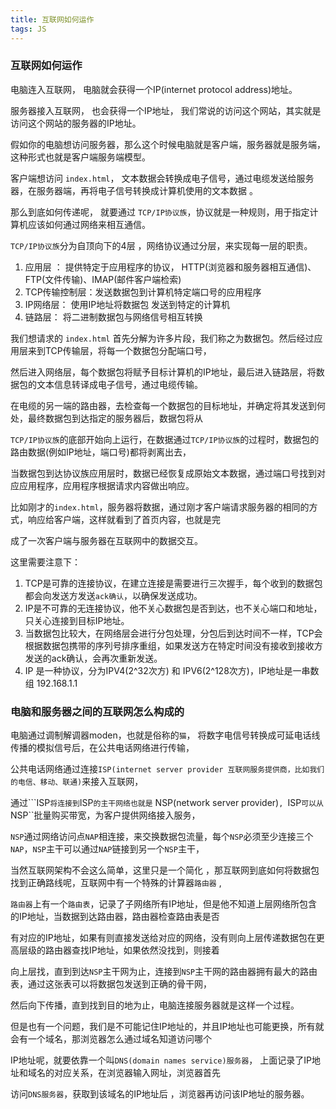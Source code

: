 ```yaml
---
title: 互联网如何运作
tags: JS
---
```

### 互联网如何运作

电脑连入互联网， 电脑就会获得一个IP(internet  protocol address)地址。

服务器接入互联网， 也会获得一个IP地址， 我们常说的访问这个网站，其实就是访问这个网站的服务器的IP地址。

假如你的电脑想访问服务器，那么这个时候电脑就是客户端，服务器就是服务端， 这种形式也就是客户端服务端模型。

客户端想访问 ``index.html``， 文本数据会转换成电子信号，通过电缆发送给服务器，在服务器端，再将电子信号转换成计算机使用的文本数据 。

那么到底如何传递呢， 就要通过 ``TCP/IP协议族``，协议就是一种规则，用于指定计算机应该如何通过网络来相互通信。

``TCP/IP协议族``分为自顶向下的4层 ，网络协议通过分层，来实现每一层的职责。

1. 应用层 ： 提供特定于应用程序的协议， HTTP(浏览器和服务器相互通信)、FTP(文件传输)、IMAP(邮件客户端检索)
2. TCP传输控制层：发送数据包到计算机特定端口号的应用程序
3. IP网络层： 使用IP地址将数据包 发送到特定的计算机
4. 链路层： 将二进制数据包与网络信号相互转换

我们想请求的 ``index.html`` 首先分解为许多片段，我们称之为数据包。然后经过应用层来到TCP传输层，将每一个数据包分配端口号，

然后进入网络层，每个数据包将赋予目标计算机的IP地址，最后进入链路层，将数据包的文本信息转译成电子信号，通过电缆传输。

在电缆的另一端的路由器，去检查每一个数据包的目标地址，并确定将其发送到何处，最终数据包到达指定的服务器后，数据包将从

``TCP/IP协议族``的底部开始向上运行，在数据通过``TCP/IP协议族``的过程时，数据包的路由数据(例如IP地址，端口号)都将剥离出去，

当数据包到达协议族应用层时，数据已经恢复成原始文本数据，通过端口号找到对应应用程序，应用程序根据请求内容做出响应。

比如刚才的``index.html``，服务器将数据，通过刚才客户端请求服务器的相同的方式，响应给客户端，这样就看到了首页内容，也就是完

成了一次客户端与服务器在互联网中的数据交互。

这里需要注意下：

1. TCP是可靠的连接协议，在建立连接是需要进行三次握手，每个收到的数据包都会向发送方发送``ack确认``，以确保发送成功。
2. IP是不可靠的无连接协议，他不关心数据包是否到达，也不关心端口和地址，只关心连接到目标IP地址。
3. 当数据包比较大，在网络层会进行分包处理，分包后到达时间不一样，TCP会根据数据包携带的序列号排序重组，如果发送方在特定时间没有接收到接收方发送的ack确认，会再次重新发送。
4. IP 是一种协议，分为IPV4(2^32次方) 和 IPV6(2^128次方)，IP地址是一串数组 192.168.1.1

### 电脑和服务器之间的互联网怎么构成的

电脑通过调制解调器moden，也就是俗称的``猫``， 将数字电信号转换成可延电话线传播的模拟信号后，在公共电话网络进行传输，

公共电话网络通过连接``ISP(internet server provider 互联网服务提供商，比如我们的电信、移动、联通)``来接入互联网，

通过```ISP``将连接到``ISP``的主干网络也就是`` NSP(network server provider)``, ``ISP``可以从``NSP``批量购买带宽，为客户提供网络接入服务，

``NSP``通过网络访问点``NAP``相连接，来交换数据包流量，每个``NSP``必须至少连接三个``NAP``，``NSP``主干可以通过``NAP``链接到另一个``NSP``主干，

当然互联网架构不会这么简单，这里只是一个简化 ，那互联网到底如何将数据包找到正确路线呢，互联网中有一个特殊的计算器``路由器`` ,

``路由器``上有一个``路由表``，记录了子网络所有IP地址，但是他不知道上层网络所包含的IP地址，当数据到达路由器，路由器检查路由表是否

有对应的IP地址，如果有则直接发送给对应的网络，没有则向上层传递数据包在更高层级的路由器查找IP地址，如果依然没找到，则接着

向上层找，直到到达``NSP``主干网为止，连接到``NSP``主干网的路由器拥有最大的路由表，通过这张表可以将数据包发送到正确的骨干网，

然后向下传播，直到找到目的地为止，电脑连接服务器就是这样一个过程。

但是也有一个问题，我们是不可能记住IP地址的，并且IP地址也可能更换，所有就会有一个域名，那浏览器怎么通过域名知道访问哪个

IP地址呢，就要依靠一个叫``DNS(domain names service)服务器``， 上面记录了IP地址和域名的对应关系，在浏览器输入网址，浏览器首先

访问``DNS服务器``，获取到该域名的IP地址后 ，浏览器再访问该IP地址的服务器。



